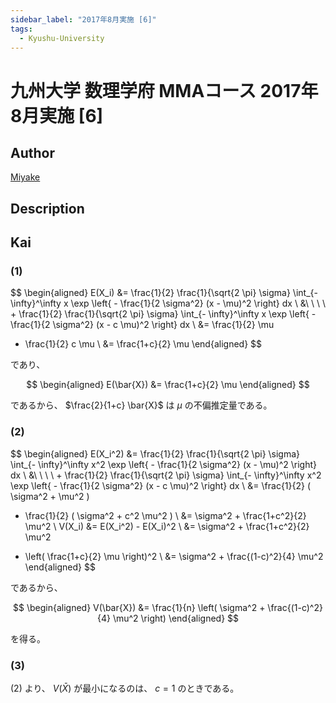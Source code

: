 ```yaml
---
sidebar_label: "2017年8月実施 [6]"
tags:
  - Kyushu-University
---
```

# 九州大学 数理学府 MMAコース 2017年8月実施 \[6\]

## **Author**
[Miyake](https://miyake.github.io/exams/index.html)

## **Description**

## **Kai**
### (1)

$$
  \begin{aligned}
  E(X_i)
  &=
  \frac{1}{2} \frac{1}{\sqrt{2 \pi} \sigma}
  \int_{- \infty}^\infty x
  \exp \left\{ - \frac{1}{2 \sigma^2} (x - \mu)^2 \right\} dx
  \\
  &\ \ \ \ +
  \frac{1}{2} \frac{1}{\sqrt{2 \pi} \sigma}
  \int_{- \infty}^\infty x
  \exp \left\{ - \frac{1}{2 \sigma^2} (x - c \mu)^2 \right\} dx
  \\
  &=
  \frac{1}{2} \mu
  + \frac{1}{2} c \mu
  \\
  &=
  \frac{1+c}{2} \mu
  \end{aligned}
$$

であり、

$$
  \begin{aligned}
  E(\bar{X})
  &=
  \frac{1+c}{2} \mu
  \end{aligned}
$$

であるから、
$\frac{2}{1+c} \bar{X}$ は $\mu$ の不偏推定量である。

### (2)

$$
  \begin{aligned}
  E(X_i^2)
  &=
  \frac{1}{2} \frac{1}{\sqrt{2 \pi} \sigma}
  \int_{- \infty}^\infty x^2
  \exp \left\{ - \frac{1}{2 \sigma^2} (x - \mu)^2 \right\} dx
  \\
  &\ \ \ \ +
  \frac{1}{2} \frac{1}{\sqrt{2 \pi} \sigma}
  \int_{- \infty}^\infty x^2
  \exp \left\{ - \frac{1}{2 \sigma^2} (x - c \mu)^2 \right\} dx
  \\
  &=
  \frac{1}{2} ( \sigma^2 + \mu^2 )
  + \frac{1}{2} ( \sigma^2 + c^2 \mu^2 )
  \\
  &=
  \sigma^2 + \frac{1+c^2}{2} \mu^2
  \\
  V(X_i)
  &=
  E(X_i^2) - E(X_i)^2
  \\
  &=
  \sigma^2 + \frac{1+c^2}{2} \mu^2
  - \left( \frac{1+c}{2} \mu \right)^2
  \\
  &=
  \sigma^2 + \frac{(1-c)^2}{4} \mu^2
  \end{aligned}
$$

であるから、

$$
  \begin{aligned}
  V(\bar{X})
  &=
  \frac{1}{n} \left( \sigma^2 + \frac{(1-c)^2}{4} \mu^2 \right)
  \end{aligned}
$$

を得る。

### (3)
(2) より、 $V(\bar{X})$ が最小になるのは、
$c=1$ のときである。